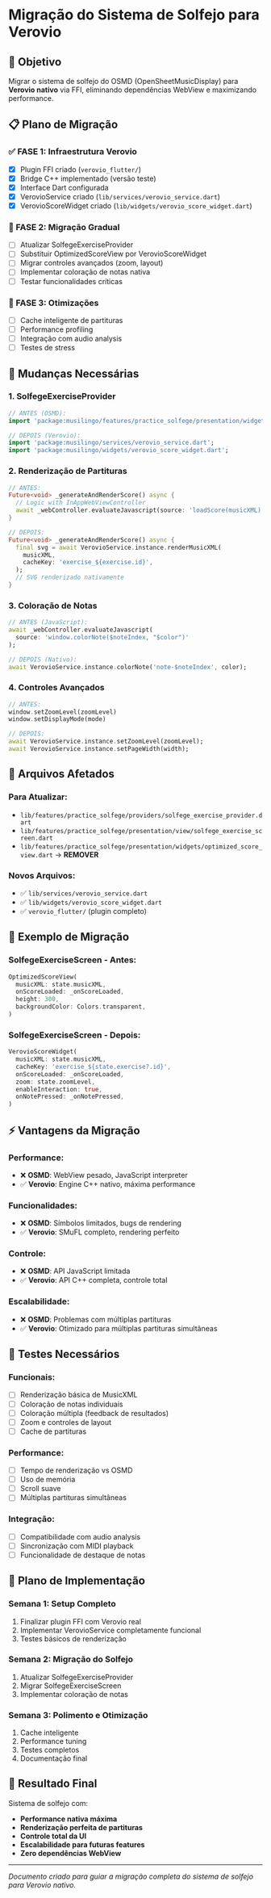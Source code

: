 # Migração do Sistema de Solfejo para Verovio

## 🎯 Objetivo
Migrar o sistema de solfejo do OSMD (OpenSheetMusicDisplay) para **Verovio nativo** via FFI, eliminando dependências WebView e maximizando performance.

## 📋 Plano de Migração

### ✅ FASE 1: Infraestrutura Verovio
- [x] Plugin FFI criado (`verovio_flutter/`)
- [x] Bridge C++ implementado (versão teste)
- [x] Interface Dart configurada
- [x] VerovioService criado (`lib/services/verovio_service.dart`)
- [x] VerovioScoreWidget criado (`lib/widgets/verovio_score_widget.dart`)

### 🔄 FASE 2: Migração Gradual
- [ ] Atualizar SolfegeExerciseProvider
- [ ] Substituir OptimizedScoreView por VerovioScoreWidget
- [ ] Migrar controles avançados (zoom, layout)
- [ ] Implementar coloração de notas nativa
- [ ] Testar funcionalidades críticas

### 🎵 FASE 3: Otimizações
- [ ] Cache inteligente de partituras
- [ ] Performance profiling
- [ ] Integração com audio analysis
- [ ] Testes de stress

## 🔧 Mudanças Necessárias

### 1. SolfegeExerciseProvider
```dart
// ANTES (OSMD):
import 'package:musilingo/features/practice_solfege/presentation/widgets/optimized_score_view.dart';

// DEPOIS (Verovio):
import 'package:musilingo/services/verovio_service.dart';
import 'package:musilingo/widgets/verovio_score_widget.dart';
```

### 2. Renderização de Partituras
```dart
// ANTES:
Future<void> _generateAndRenderScore() async {
  // Logic with InAppWebViewController
  await _webController.evaluateJavascript(source: 'loadScore(musicXML)');
}

// DEPOIS:
Future<void> _generateAndRenderScore() async {
  final svg = await VerovioService.instance.renderMusicXML(
    musicXML,
    cacheKey: 'exercise_${exercise.id}',
  );
  // SVG renderizado nativamente
}
```

### 3. Coloração de Notas
```dart
// ANTES (JavaScript):
await _webController.evaluateJavascript(
  source: 'window.colorNote($noteIndex, "$color")'
);

// DEPOIS (Nativo):
await VerovioService.instance.colorNote('note-$noteIndex', color);
```

### 4. Controles Avançados
```dart
// ANTES:
window.setZoomLevel(zoomLevel)
window.setDisplayMode(mode)

// DEPOIS:
await VerovioService.instance.setZoomLevel(zoomLevel);
await VerovioService.instance.setPageWidth(width);
```

## 📁 Arquivos Afetados

### Para Atualizar:
- `lib/features/practice_solfege/providers/solfege_exercise_provider.dart`
- `lib/features/practice_solfege/presentation/view/solfege_exercise_screen.dart`
- `lib/features/practice_solfege/presentation/widgets/optimized_score_view.dart` → **REMOVER**

### Novos Arquivos:
- ✅ `lib/services/verovio_service.dart`
- ✅ `lib/widgets/verovio_score_widget.dart`
- ✅ `verovio_flutter/` (plugin completo)

## 🎵 Exemplo de Migração

### SolfegeExerciseScreen - Antes:
```dart
OptimizedScoreView(
  musicXML: state.musicXML,
  onScoreLoaded: _onScoreLoaded,
  height: 300,
  backgroundColor: Colors.transparent,
)
```

### SolfegeExerciseScreen - Depois:
```dart
VerovioScoreWidget(
  musicXML: state.musicXML,
  cacheKey: 'exercise_${state.exercise?.id}',
  onScoreLoaded: _onScoreLoaded,
  zoom: state.zoomLevel,
  enableInteraction: true,
  onNotePressed: _onNotePressed,
)
```

## ⚡ Vantagens da Migração

### Performance:
- ❌ **OSMD**: WebView pesado, JavaScript interpreter
- ✅ **Verovio**: Engine C++ nativo, máxima performance

### Funcionalidades:
- ❌ **OSMD**: Símbolos limitados, bugs de rendering
- ✅ **Verovio**: SMuFL completo, rendering perfeito

### Controle:
- ❌ **OSMD**: API JavaScript limitada
- ✅ **Verovio**: API C++ completa, controle total

### Escalabilidade:
- ❌ **OSMD**: Problemas com múltiplas partituras
- ✅ **Verovio**: Otimizado para múltiplas partituras simultâneas

## 🧪 Testes Necessários

### Funcionais:
- [ ] Renderização básica de MusicXML
- [ ] Coloração de notas individuais
- [ ] Coloração múltipla (feedback de resultados)
- [ ] Zoom e controles de layout
- [ ] Cache de partituras

### Performance:
- [ ] Tempo de renderização vs OSMD
- [ ] Uso de memória
- [ ] Scroll suave
- [ ] Múltiplas partituras simultâneas

### Integração:
- [ ] Compatibilidade com audio analysis
- [ ] Sincronização com MIDI playback
- [ ] Funcionalidade de destaque de notas

## 🚀 Plano de Implementação

### Semana 1: Setup Completo
1. Finalizar plugin FFI com Verovio real
2. Implementar VerovioService completamente funcional
3. Testes básicos de renderização

### Semana 2: Migração do Solfejo
1. Atualizar SolfegeExerciseProvider
2. Migrar SolfegeExerciseScreen
3. Implementar coloração de notas

### Semana 3: Polimento e Otimização
1. Cache inteligente
2. Performance tuning
3. Testes completos
4. Documentação final

## 🎯 Resultado Final

Sistema de solfejo com:
- **Performance nativa máxima**
- **Renderização perfeita de partituras**
- **Controle total da UI**
- **Escalabilidade para futuras features**
- **Zero dependências WebView**

---
*Documento criado para guiar a migração completa do sistema de solfejo para Verovio nativo.*
